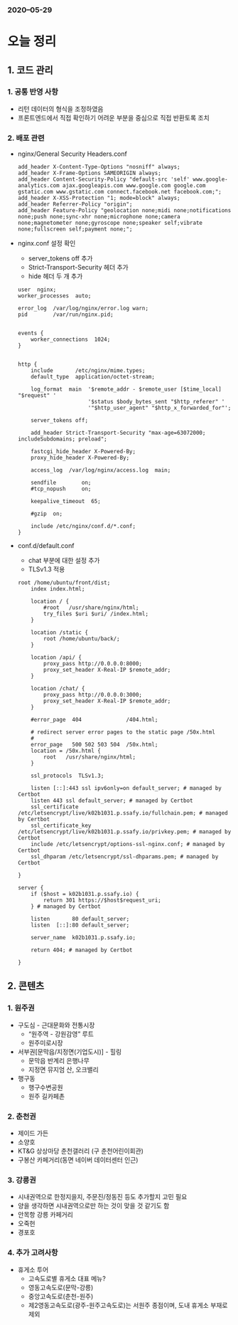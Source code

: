 ### 2020–05-29

# 오늘 정리

## 1. 코드 관리

### 1. 공통 반영 사항

* 리턴 데이터의 형식을 조정하였음
* 프론트엔드에서 직접 확인하기 어려운 부분을 중심으로 직접 반환토록 조치



### 2. 배포 관련

* nginx/General Security Headers.conf

  ```
  add_header X-Content-Type-Options "nosniff" always;
  add_header X-Frame-Options SAMEORIGIN always;
  add_header Content-Security-Policy "default-src 'self' www.google-analytics.com ajax.googleapis.com www.google.com google.com gstatic.com www.gstatic.com connect.facebook.net facebook.com;";
  add_header X-XSS-Protection "1; mode=block" always;
  add_header Referrer-Policy "origin";
  add_header Feature-Policy "geolocation none;midi none;notifications none;push none;sync-xhr none;microphone none;camera none;magnetometer none;gyroscope none;speaker self;vibrate none;fullscreen self;payment none;";
  ```

* nginx.conf 설정 확인

  * server_tokens off 추가
  * Strict-Transport-Security 헤더 추가
  * hide 헤더 두 개 추가

  ```
  user  nginx;
  worker_processes  auto;
  
  error_log  /var/log/nginx/error.log warn;
  pid        /var/run/nginx.pid;
  
  
  events {
      worker_connections  1024;
  }
  
  
  http {
      include       /etc/nginx/mime.types;
      default_type  application/octet-stream;
  
      log_format  main  '$remote_addr - $remote_user [$time_local] "$request" '
                        '$status $body_bytes_sent "$http_referer" '
                        '"$http_user_agent" "$http_x_forwarded_for"';
  
      server_tokens off;
  
      add_header Strict-Transport-Security "max-age=63072000; includeSubdomains; preload";
  
      fastcgi_hide_header X-Powered-By;
      proxy_hide_header X-Powered-By;
  
      access_log  /var/log/nginx/access.log  main;
  
      sendfile        on;
      #tcp_nopush     on;
  
      keepalive_timeout  65;
  
      #gzip  on;
  
      include /etc/nginx/conf.d/*.conf;
  }
  
  ```

* conf.d/default.conf

  * chat 부분에 대한 설정 추가
  * TLSv1.3 적용

  ```
  root /home/ubuntu/front/dist;
      index index.html;
  
      location / {
          #root   /usr/share/nginx/html;
          try_files $uri $uri/ /index.html;
      }
  
      location /static {
          root /home/ubuntu/back/;
      }
  
      location /api/ {
          proxy_pass http://0.0.0.0:8000;
          proxy_set_header X-Real-IP $remote_addr;
      }
  
      location /chat/ {
          proxy_pass http://0.0.0.0:3000;
          proxy_set_header X-Real-IP $remote_addr;
      }
  
      #error_page  404              /404.html;
  
      # redirect server error pages to the static page /50x.html
      #
      error_page   500 502 503 504  /50x.html;
      location = /50x.html {
          root   /usr/share/nginx/html;
      }
  
      ssl_protocols  TLSv1.3;
  
      listen [::]:443 ssl ipv6only=on default_server; # managed by Certbot
      listen 443 ssl default_server; # managed by Certbot
      ssl_certificate /etc/letsencrypt/live/k02b1031.p.ssafy.io/fullchain.pem; # managed by Certbot
      ssl_certificate_key /etc/letsencrypt/live/k02b1031.p.ssafy.io/privkey.pem; # managed by Certbot
      include /etc/letsencrypt/options-ssl-nginx.conf; # managed by Certbot
      ssl_dhparam /etc/letsencrypt/ssl-dhparams.pem; # managed by Certbot
  
  }
  
  server {
      if ($host = k02b1031.p.ssafy.io) {
          return 301 https://$host$request_uri;
      } # managed by Certbot
  
      listen       80 default_server;
      listen  [::]:80 default_server;
  
      server_name  k02b1031.p.ssafy.io;
  
      return 404; # managed by Certbot
  
  }
  
  ```

  



## 2. 콘텐츠

### 1. 원주권

* 구도심 - 근대문화와 전통시장
  * “원주역 - 강원감영” 루트
  * 원주미로시장
* 서부권[문막읍/지정면(기업도시)] - 힐링
  * 문막읍 반계리 은행나무
  * 지정면 뮤지엄 산, 오크밸리
* 행구동
  * 행구수변공원
  * 원주 길카페촌



### 2. 춘천권

* 제이드 가든
* 소양호
* KT&G 상상마당 춘천갤러리 (구 춘천어린이회관)
* 구봉산 카페거리(동면 네이버 데이터센터 인근)



### 3. 강릉권

* 시내권역으로 한정지을지, 주문진/정동진 등도 추가할지 고민 필요
* 양을 생각하면 시내권역으로만 하는 것이 맞을 것 같기도 함
* 안목항 강릉 카페거리
* 오죽헌
* 경포호



### 4. 추가 고려사항

* 휴게소 투어
  * 고속도로별 휴게소 대표 메뉴?
  * 영동고속도로(문막-강릉)
  * 중앙고속도로(춘천-원주)
  * 제2영동고속도로(광주-원주고속도로)는 서원주 종점이며, 도내 휴게소 부재로 제외

